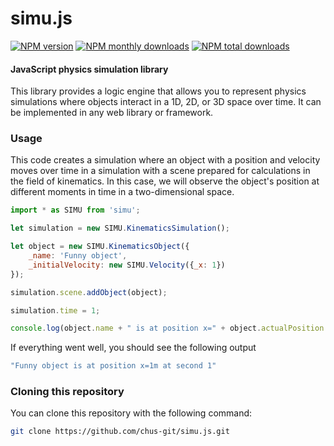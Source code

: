# simu.js

[![NPM version](https://img.shields.io/npm/v/simu.svg?style=flat)](https://www.npmjs.com/package/simu) [![NPM monthly downloads](https://img.shields.io/npm/dm/simu.svg?style=flat)](https://npmjs.org/package/simu) [![NPM total downloads](https://img.shields.io/npm/dt/simu.svg?style=flat)](https://npmjs.org/package/simu)

#### JavaScript physics simulation library

This library provides a logic engine that allows you to represent physics simulations where objects interact in a 1D, 2D, or 3D space over time. It can be implemented in any web library or framework.

### Usage

This code creates a simulation where an object with a position and velocity moves over time in a simulation with a scene prepared for calculations in the field of kinematics. In this case, we will observe the object's position at different moments in time in a two-dimensional space.

```javascript
import * as SIMU from 'simu';

let simulation = new SIMU.KinematicsSimulation();

let object = new SIMU.KinematicsObject({
    _name: 'Funny object',
    _initialVelocity: new SIMU.Velocity({_x: 1})
});

simulation.scene.addObject(object);

simulation.time = 1;

console.log(object.name + " is at position x=" + object.actualPosition.x + "m at second " + simulation.time);

```

If everything went well, you should see the following output

```bash
"Funny object is at position x=1m at second 1"
```

### Cloning this repository

You can clone this repository with the following command:

```sh
git clone https://github.com/chus-git/simu.js.git
```